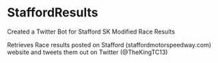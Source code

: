 # StaffordResults
Created a Twitter Bot for Stafford SK Modified Race Results

Retrieves Race results posted on Stafford (staffordmotorspeedway.com) website and tweets them out on Twitter (@TheKingTC13)
